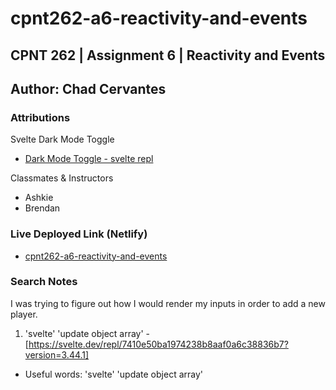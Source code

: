 # cpnt262-a6-reactivity-and-events

## CPNT 262 | Assignment 6 | Reactivity and Events

## Author: Chad Cervantes

### Attributions 

Svelte Dark Mode Toggle
- [Dark Mode Toggle - svelte repl](https://svelte.dev/repl/ed4fef4beceb4b0eb295d1f9fdf3bd62?version=3.6.9)

Classmates & Instructors
- Ashkie
- Brendan 

### Live Deployed Link (Netlify)

- [cpnt262-a6-reactivity-and-events](https://cpnt262-a6-reactivity-and-events.netlify.app/)

### Search Notes

I was trying to figure out how I would render my inputs in order to add a new player. 

1. 'svelte' 'update object array' - [https://svelte.dev/repl/7410e50ba1974238b8aaf0a6c38836b7?version=3.44.1]
  - Useful words: 'svelte' 'update object array'